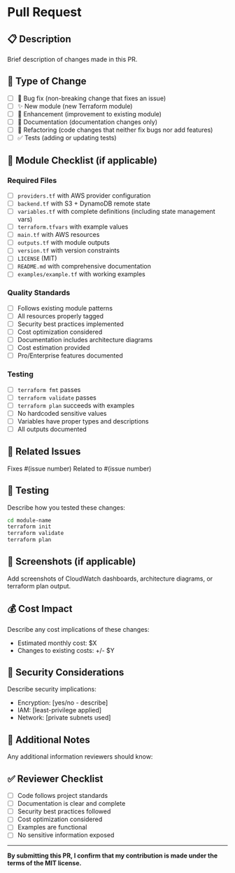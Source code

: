 # Pull Request

## 📋 Description

Brief description of changes made in this PR.

## 🎯 Type of Change

- [ ] 🐛 Bug fix (non-breaking change that fixes an issue)
- [ ] ✨ New module (new Terraform module)
- [ ] 🚀 Enhancement (improvement to existing module)
- [ ] 📖 Documentation (documentation changes only)
- [ ] 🔧 Refactoring (code changes that neither fix bugs nor add features)
- [ ] ✅ Tests (adding or updating tests)

## 📁 Module Checklist (if applicable)

### Required Files
- [ ] `providers.tf` with AWS provider configuration
- [ ] `backend.tf` with S3 + DynamoDB remote state
- [ ] `variables.tf` with complete definitions (including state management vars)
- [ ] `terraform.tfvars` with example values
- [ ] `main.tf` with AWS resources
- [ ] `outputs.tf` with module outputs
- [ ] `version.tf` with version constraints
- [ ] `LICENSE` (MIT)
- [ ] `README.md` with comprehensive documentation
- [ ] `examples/example.tf` with working examples

### Quality Standards
- [ ] Follows existing module patterns
- [ ] All resources properly tagged
- [ ] Security best practices implemented
- [ ] Cost optimization considered
- [ ] Documentation includes architecture diagrams
- [ ] Cost estimation provided
- [ ] Pro/Enterprise features documented

### Testing
- [ ] `terraform fmt` passes
- [ ] `terraform validate` passes
- [ ] `terraform plan` succeeds with examples
- [ ] No hardcoded sensitive values
- [ ] Variables have proper types and descriptions
- [ ] All outputs documented

## 🔗 Related Issues

Fixes #(issue number)
Related to #(issue number)

## 🧪 Testing

Describe how you tested these changes:

```bash
cd module-name
terraform init
terraform validate
terraform plan
```

## 📸 Screenshots (if applicable)

Add screenshots of CloudWatch dashboards, architecture diagrams, or terraform plan output.

## 💰 Cost Impact

Describe any cost implications of these changes:
- Estimated monthly cost: $X
- Changes to existing costs: +/- $Y

## 🔐 Security Considerations

Describe security implications:
- Encryption: [yes/no - describe]
- IAM: [least-privilege applied]
- Network: [private subnets used]

## 📝 Additional Notes

Any additional information reviewers should know:

## ✅ Reviewer Checklist

- [ ] Code follows project standards
- [ ] Documentation is clear and complete
- [ ] Security best practices followed
- [ ] Cost optimization considered
- [ ] Examples are functional
- [ ] No sensitive information exposed

---

**By submitting this PR, I confirm that my contribution is made under the terms of the MIT license.**

